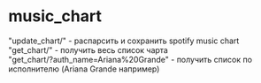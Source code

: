 # music_chart
"update_chart/" - распарсить и сохранить spotify music chart  
"get_chart/" - получить весь список чарта  
"get_chart/?auth_name=Ariana%20Grande" - получить список по исполнителю (Ariana Grande например)  
